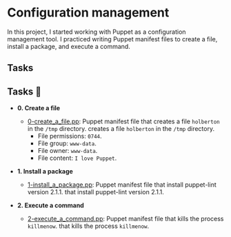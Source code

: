 # Configuration management
In this project, I started working with Puppet as a configuration management
tool. I practiced writing Puppet manifest files to create a file, install a
package, and execute a command.

## Tasks
## Tasks :page_with_curl:

* **0. Create a file**
  * [0-create_a_file.pp](./0-create_a_file.pp): Puppet manifest file that
creates a file `holberton` in the `/tmp` directory.
  creates a file `holberton` in the `/tmp` directory.
    * File permissions: `0744`.
    * File group: `www-data`.
    * File owner: `www-data`.
    * File content: `I love Puppet`.

* **1. Install a package**
  * [1-install_a_package.pp](./1-install_a_package.pp): Puppet manifest file
that install puppet-lint version 2.1.1.
  that install puppet-lint version 2.1.1.

* **2. Execute a command**
  * [2-execute_a_command.pp](./2-execute_a_command.pp): Puppet manifest file
that kills the process `killmenow`.
  that kills the process `killmenow`.
